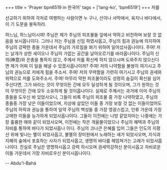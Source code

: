 +++
title = 'Prayer bpn6519 in 한국어'
tags = ['lang-ko', 'bpn6519']
+++
저를

선교하기 위하여 각처로 여행하는 사람이면 누 구나, 산이나 사막에서, 육지나 바다에서, 이 기 도문을 봉독하라.


하느님, 하느님이시여! 주님은 제가 주님의 피조물들 앞에서 약하고 비천하며 보잘 것 없음을 보시옵나이다. 그러나 저는 주님을 신임 하였사옵고, 주님의 힘과 권능에 의지하여 주님의 강퍅한 종들 가운데서 주님의 가르침을 펴기 위하여 일어섰사옵나이다.
주여! 저는 날개가 상한 새이오나 주님의 가없는 공간을 날아오르기를 바라옵나이다. 주님의 신의(神意)와 은총을 통하지 않고, 주께서 저를 확신케 하지 않으시며 도와주지 않으신다면 제가 어찌 이 일을 해낼 수 있겠사옵나이까? 주여! 저의 나약함을 불쌍히 여기시고 주님의 권능으로 저에게 힘을 주소서. 주여! 저의 무력함을 가련히 여기시고 주님의 권세와 위력으로 저를 도와주소서.
주여! 아무리 약한 피조물이라도 성령의 숨길이 확신을 심어 주신다면, 그가 바라는 것이 무엇이든 간에 모두 달성하게 될 것이오며, 그가 원하는 것이 무엇이든 간에 모두 소유하게 될 것이옵나이다. 실제로 주께서는 과거에 이미 주님의 종들을 도우신 바 있었사오니, 그들이 비록 주님의 피조물 중 가장 나약하였고, 주님의 종들중 가장 낮은 이들이었으며, 지상에 살았던 이들 중 가장 보잘 것 없는 이들이었어도 주님의 허락과 권능을 통하여 일약 주님의 백성들 중 가장 영광스럽고, 인류 가운데 가장 고매한 이들을 능가하게 되었사옵나이다. 그들이 이전에는 나방 같았지마는 나중에는 가장 훌륭한 매와 같이 되었사오며, 이전에는 작은 개울물이었으나 주님의 혜택과 주님의 자비를 통하여 바다가 되었사옵나 이다. 주님의 크나큰 은혜를 입어 그들은 인도의 지평선 위에 빛나는 별이 되었사옵고, 불멸의 장미원에서 노래하는 새가 되었사오며, 지식과 지혜의 숲에서 포효하는 사자가 되었사옵고, 생명의 바다를 헤엄쳐가는 고래가 되었사옵나이다.
진실로 주님은 영명하시옵고 강력 하시오며 권세막강하신 분이시옵고 자비로운 이들 가운데서 가장 자비로우신 분이시옵나이다.

-- Abdu'l-Bahá

